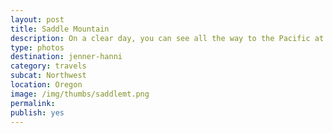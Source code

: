 ```yaml
---
layout: post
title: Saddle Mountain
description: On a clear day, you can see all the way to the Pacific at Astoria.
type: photos
destination: jenner-hanni
category: travels
subcat: Northwest
location: Oregon
image: /img/thumbs/saddlemt.png
permalink: 
publish: yes
---
```


<p><a href="https://jenner.smugmug.com/North-America/2010-Saddle-Mountain/i-bqhVMT3/0/M/DSCF3835-M.png">
<img src="https://jenner.smugmug.com/North-America/2010-Saddle-Mountain/i-bqhVMT3/0/M/DSCF3835-M.png" alt=""></a></p>

<p><a href="https://jenner.smugmug.com/North-America/2010-Saddle-Mountain/i-sck4fsq/0/M/DSCF3845-M.png">
<img src="https://jenner.smugmug.com/North-America/2010-Saddle-Mountain/i-sck4fsq/0/M/DSCF3845-M.png" alt=""></a></p>

<p><a href="https://jenner.smugmug.com/North-America/2010-Saddle-Mountain/i-VS6M35J/0/M/DSCF3842-M.png">
<img src="https://jenner.smugmug.com/North-America/2010-Saddle-Mountain/i-VS6M35J/0/M/DSCF3842-M.png" alt=""></a></p>

<p><a href="https://jenner.smugmug.com/North-America/2010-Saddle-Mountain/i-VxbqXCB/0/M/DSCF3854-M.png">
<img src="https://jenner.smugmug.com/North-America/2010-Saddle-Mountain/i-VxbqXCB/0/M/DSCF3854-M.png" alt=""></a></p>

<p><a href="https://jenner.smugmug.com/North-America/2010-Saddle-Mountain/i-BzPcxSS/0/M/saddlemt-view-M.png">
<img src="https://jenner.smugmug.com/North-America/2010-Saddle-Mountain/i-BzPcxSS/0/M/saddlemt-view-M.png" alt=""></a></p>

<p><a href="https://jenner.smugmug.com/North-America/2010-Saddle-Mountain/i-gmKhW9K/0/M/DSCF3848-M.png">
<img src="https://jenner.smugmug.com/North-America/2010-Saddle-Mountain/i-gmKhW9K/0/M/DSCF3848-M.png" alt=""></a></p>

<p><a href="https://jenner.smugmug.com/North-America/2010-Saddle-Mountain/i-pKG9VdN/0/M/DSCF3849-M.png">
<img src="https://jenner.smugmug.com/North-America/2010-Saddle-Mountain/i-pKG9VdN/0/M/DSCF3849-M.png" alt=""></a></p>

<p><a href="https://jenner.smugmug.com/North-America/2010-Saddle-Mountain/i-WS6dB8P/0/M/DSCF3853-M.png">
<img src="https://jenner.smugmug.com/North-America/2010-Saddle-Mountain/i-WS6dB8P/0/M/DSCF3853-M.png" alt=""></a></p>


